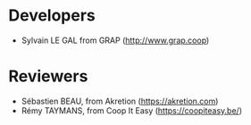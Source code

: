 # Developers

* Sylvain LE GAL from GRAP (http://www.grap.coop)

# Reviewers

* Sébastien BEAU, from Akretion (https://akretion.com)
* Rémy TAYMANS, from Coop It Easy (https://coopiteasy.be/)
